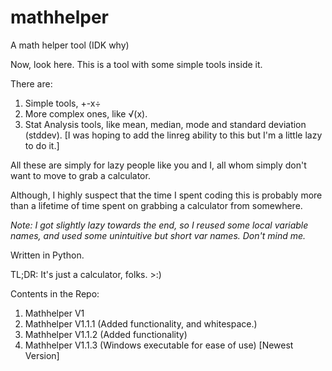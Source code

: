 # mathhelper
A math helper tool (IDK why)

Now, look here. This is a tool with some simple tools inside it. 

There are:
  1. Simple tools, +-x÷
  2. More complex ones, like √(x).
  3. Stat Analysis tools, like mean, median, mode and standard deviation (stddev). [I was hoping to add the linreg ability to this but I'm a little lazy to do it.]
 
 All these are simply for lazy people like you and I, all whom simply don't want to move to grab a calculator.
 
 Although, I highly suspect that the time I spent coding this is probably more than a lifetime of time spent on grabbing a calculator from somewhere.
 
 *Note: I got slightly lazy towards the end, so I reused some local variable names, and used some unintuitive but short var names. Don't mind me.*
 
 Written in Python.
 
 
 TL;DR:
It's just a calculator, folks. >:)

Contents in the Repo:
1. Mathhelper V1
2. Mathhelper V1.1.1 (Added functionality, and whitespace.)
3. Mathhelper V1.1.2 (Added functionality)
4. Mathhelper V1.1.3 (Windows executable for ease of use) [Newest Version]

